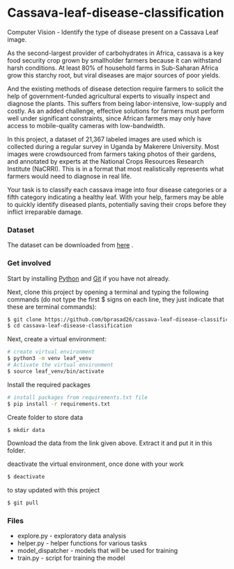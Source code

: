 # Cassava-leaf-disease-classification
Computer Vision - Identify the type of disease present on a Cassava Leaf image.

As the second-largest provider of carbohydrates in Africa, cassava is a key food security crop grown by smallholder farmers because it can withstand harsh conditions. At least 80% of household farms in Sub-Saharan Africa grow this starchy root, but viral diseases are major sources of poor yields.

And the existing methods of disease detection require farmers to solicit the help of government-funded agricultural experts to visually inspect and diagnose the plants. This suffers from being labor-intensive, low-supply and costly. As an added challenge, effective solutions for farmers must perform well under significant constraints, since African farmers may only have access to mobile-quality cameras with low-bandwidth.

In this project, a dataset of 21,367 labeled images are used which is collected during a regular survey in Uganda by Makerere University. Most images were crowdsourced from farmers taking photos of their gardens, and annotated by experts at the National Crops Resources Research Institute (NaCRRI). This is in a format that most realistically represents what farmers would need to diagnose in real life.

Your task is to classify each cassava image into four disease categories or a fifth category indicating a healthy leaf. With your help, farmers may be able to quickly identify diseased plants, potentially saving their crops before they inflict irreparable damage.

### Dataset

The dataset can be downloaded from [here](https://www.kaggle.com/c/cassava-leaf-disease-classification/data) .

### Get involved 

Start by installing [Python](https://www.python.org/) and [Git](https://git-scm.com/downloads) if you have not already.

Next, clone this project by opening a terminal and typing the following commands (do not type the first $ signs on each line, they just indicate that these are terminal commands):

```sh
$ git clone https://github.com/bprasad26/cassava-leaf-disease-classification.git 
$ cd cassava-leaf-disease-classification
```

Next, create a virtual environment:


```sh
# create virtual environment
$ python3 -m venv leaf_venv
# Activate the virtual environment
$ source leaf_venv/bin/activate
```

Install the required packages
```sh
# install packages from requirements.txt file
$ pip install -r requirements.txt
```

Create folder to store data
```sh
$ mkdir data
```
Download the data from the link given above. Extract it and put it in this folder.

deactivate the virtual environment, once done with your work
```sh
$ deactivate
```
to stay updated with this project
```sh
$ git pull
```

### Files 

* explore.py - exploratory data analysis
* helper.py - helper functions for various tasks
* model_dispatcher - models that will be used for training
* train.py - script for training the model

&nbsp;
